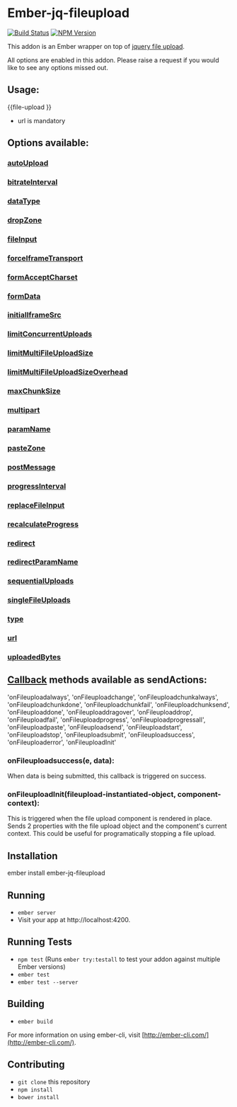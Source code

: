 # Ember-jq-fileupload

[![Build Status](https://travis-ci.org/abhilashlr/ember-jq-fileupload.svg?branch=master)](https://travis-ci.org/abhilashlr/ember-jq-fileupload)
[![NPM Version](https://img.shields.io/npm/v/ember-jq-fileupload.svg)](https://www.npmjs.com/package/ember-jq-fileupload)

This addon is an Ember wrapper on top of [jquery file upload](https://github.com/blueimp/jQuery-File-Upload).

All options are enabled in this addon. Please raise a request if you would like to see any options missed out.

## Usage:
{{file-upload <options> <callbacks>}}

* url is mandatory

## Options available:

### [autoUpload](https://github.com/blueimp/jQuery-File-Upload/wiki/Options#autoupload)
### [bitrateInterval](https://github.com/blueimp/jQuery-File-Upload/wiki/Options#bitrateinterval)
### [dataType](https://github.com/blueimp/jQuery-File-Upload/wiki/Options#datatype)
### [dropZone](https://github.com/blueimp/jQuery-File-Upload/wiki/Options#dropzone)
### [fileInput](https://github.com/blueimp/jQuery-File-Upload/wiki/Options#fileInput)
### [forceIframeTransport](https://github.com/blueimp/jQuery-File-Upload/wiki/Options#forceIframeTransport)
### [formAcceptCharset](https://github.com/blueimp/jQuery-File-Upload/wiki/Options#formAcceptCharset)
### [formData](https://github.com/blueimp/jQuery-File-Upload/wiki/Options#formData)
### [initialIframeSrc](https://github.com/blueimp/jQuery-File-Upload/wiki/Options#initialIframeSrc)
### [limitConcurrentUploads](https://github.com/blueimp/jQuery-File-Upload/wiki/Options#limitConcurrentUploads)
### [limitMultiFileUploadSize](https://github.com/blueimp/jQuery-File-Upload/wiki/Options#limitMultiFileUploadSize)
### [limitMultiFileUploadSizeOverhead](https://github.com/blueimp/jQuery-File-Upload/wiki/Options#limitMultiFileUploadSizeOverhead)
### [maxChunkSize](https://github.com/blueimp/jQuery-File-Upload/wiki/Options#maxChunkSize)
### [multipart](https://github.com/blueimp/jQuery-File-Upload/wiki/Options#multipart)
### [paramName](https://github.com/blueimp/jQuery-File-Upload/wiki/Options#paramName)
### [pasteZone](https://github.com/blueimp/jQuery-File-Upload/wiki/Options#pasteZone)
### [postMessage](https://github.com/blueimp/jQuery-File-Upload/wiki/Options#postMessage)
### [progressInterval](https://github.com/blueimp/jQuery-File-Upload/wiki/Options#progressInterval)
### [replaceFileInput](https://github.com/blueimp/jQuery-File-Upload/wiki/Options#replaceFileInput)
### [recalculateProgress](https://github.com/blueimp/jQuery-File-Upload/wiki/Options#recalculateProgress)
### [redirect](https://github.com/blueimp/jQuery-File-Upload/wiki/Options#redirect)
### [redirectParamName](https://github.com/blueimp/jQuery-File-Upload/wiki/Options#redirectParamName)
### [sequentialUploads](https://github.com/blueimp/jQuery-File-Upload/wiki/Options#sequentialUploads)
### [singleFileUploads](https://github.com/blueimp/jQuery-File-Upload/wiki/Options#singleFileUploads)
### [type](https://github.com/blueimp/jQuery-File-Upload/wiki/Options#type)
### [url](https://github.com/blueimp/jQuery-File-Upload/wiki/Options#url)
### [uploadedBytes](https://github.com/blueimp/jQuery-File-Upload/wiki/Options#uploadedBytes)

## [Callback](https://github.com/blueimp/jQuery-File-Upload/wiki/Options#callback-options) methods available as sendActions:

'onFileuploadalways', 'onFileuploadchange', 'onFileuploadchunkalways', 'onFileuploadchunkdone', 'onFileuploadchunkfail', 'onFileuploadchunksend', 'onFileuploaddone', 'onFileuploaddragover', 'onFileuploaddrop', 'onFileuploadfail', 'onFileuploadprogress', 'onFileuploadprogressall', 'onFileuploadpaste', 'onFileuploadsend', 'onFileuploadstart', 'onFileuploadstop', 'onFileuploadsubmit', 'onFileuploadsuccess', 'onFileuploaderror', 'onFileuploadInit'

### onFileuploadsuccess(e, data):
When data is being submitted, this callback is triggered on success.

### onFileuploadInit(fileupload-instantiated-object, component-context):
This is triggered when the file upload component is rendered in place. Sends 2 properties with the file upload object and the component's current context. This could be useful for programatically stopping a file upload.

## Installation

ember install ember-jq-fileupload

## Running

* `ember server`
* Visit your app at http://localhost:4200.

## Running Tests

* `npm test` (Runs `ember try:testall` to test your addon against multiple Ember versions)
* `ember test`
* `ember test --server`

## Building

* `ember build`

For more information on using ember-cli, visit [http://ember-cli.com/](http://ember-cli.com/).

## Contributing

* `git clone` this repository
* `npm install`
* `bower install`
